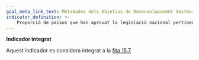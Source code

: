 ```yaml
---
goal_meta_link_text: Metadades dels Objetius de Desenvolupament Sostenible de les Nacions Unides (pdf 894kB)
indicator_definition: >- 
    Proporció de països que han aprovat la legislació nacional pertinent i han destinat recursos suficients per a la prevenció o el control de les espècies exòtiques invasores
---
```

**Indicador integrat**

Aquest indicador es considera integrat a la [fita 15.7](/15)